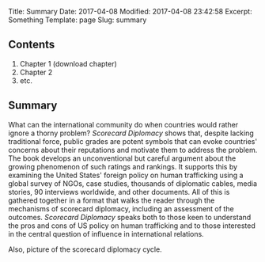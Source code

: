 Title: Summary
Date: 2017-04-08
Modified: 2017-04-08 23:42:58
Excerpt: Something
Template: page
Slug: summary


## Contents

1. Chapter 1 (download chapter)
2. Chapter 2
3. etc.


## Summary

What can the international community do when countries would rather ignore a thorny problem? *Scorecard Diplomacy* shows that, despite lacking traditional force, public grades are potent symbols that can evoke countries' concerns about their reputations and motivate them to address the problem. The book develops an unconventional but careful argument about the growing phenomenon of such ratings and rankings. It supports this by examining the United States' foreign policy on human trafficking using a global survey of NGOs, case studies, thousands of diplomatic cables, media stories, 90 interviews worldwide, and other documents. All of this is gathered together in a format that walks the reader through the mechanisms of scorecard diplomacy, including an assessment of the outcomes. *Scorecard Diplomacy* speaks both to those keen to understand the pros and cons of US policy on human trafficking and to those interested in the central question of influence in international relations.

Also, picture of the scorecard diplomacy cycle.
